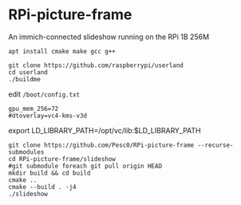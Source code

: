 # RPi-picture-frame
An immich-connected slideshow running on the RPi 1B 256M

```
apt install cmake make gcc g++
```

```
git clone https://github.com/raspberrypi/userland
cd userland
./buildme
```

edit `/boot/config.txt`
```
gpu_mem_256=72
#dtoverlay=vc4-kms-v3d
```

export LD_LIBRARY_PATH=/opt/vc/lib:$LD_LIBRARY_PATH


```
git clone https://github.com/Pesc0/RPi-picture-frame --recurse-submodules
cd RPi-picture-frame/slideshow
#git submodule foreach git pull origin HEAD
mkdir build && cd build
cmake ..
cmake --build . -j4
./slideshow
```